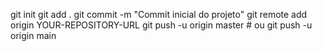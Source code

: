 git init
git add .
git commit -m "Commit inicial do projeto"
git remote add origin YOUR-REPOSITORY-URL
git push -u origin master  # ou git push -u origin main
